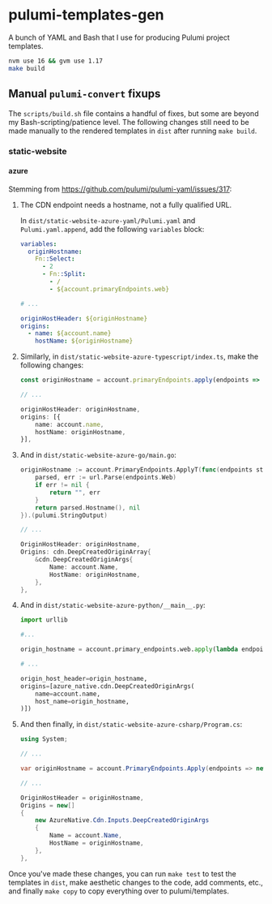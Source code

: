 # pulumi-templates-gen

A bunch of YAML and Bash that I use for producing Pulumi project templates.

```bash
nvm use 16 && gvm use 1.17
make build
```

## Manual `pulumi-convert` fixups

The `scripts/build.sh` file contains a handful of fixes, but some are beyond my Bash-scripting/patience level. The following changes still need to be made manually to the rendered templates in `dist` after running `make build`.

### static-website

#### azure

Stemming from https://github.com/pulumi/pulumi-yaml/issues/317:

1. The CDN endpoint needs a hostname, not a fully qualified URL.

    In `dist/static-website-azure-yaml/Pulumi.yaml` and `Pulumi.yaml.append`, add the following `variables` block:

    ```yaml
    variables:
      originHostname:
        Fn::Select:
          - 2
          - Fn::Split:
            - /
            - ${account.primaryEndpoints.web}

    # ...

    originHostHeader: ${originHostname}
    origins:
      - name: ${account.name}
        hostName: ${originHostname}
    ```

2. Similarly, in `dist/static-website-azure-typescript/index.ts`, make the following changes:

    ```typescript
    const originHostname = account.primaryEndpoints.apply(endpoints => new URL(endpoints.web)).hostname;

    // ...

    originHostHeader: originHostname,
    origins: [{
        name: account.name,
        hostName: originHostname,
    }],
    ```

3. And in `dist/static-website-azure-go/main.go`:

    ```go
    originHostname := account.PrimaryEndpoints.ApplyT(func(endpoints storage.EndpointsResponse) (string, error) {
        parsed, err := url.Parse(endpoints.Web)
        if err != nil {
            return "", err
        }
        return parsed.Hostname(), nil
    }).(pulumi.StringOutput)

    // ...

    OriginHostHeader: originHostname,
    Origins: cdn.DeepCreatedOriginArray{
        &cdn.DeepCreatedOriginArgs{
            Name: account.Name,
            HostName: originHostname,
        },
    },
    ```

4. And in `dist/static-website-azure-python/__main__.py`:

    ```python
    import urllib

    #...

    origin_hostname = account.primary_endpoints.web.apply(lambda endpoint: urllib.parse.urlparse(endpoint).hostname)

    # ...

    origin_host_header=origin_hostname,
    origins=[azure_native.cdn.DeepCreatedOriginArgs(
        name=account.name,
        host_name=origin_hostname,
    )])
    ```

5. And then finally, in `dist/static-website-azure-csharp/Program.cs`:

    ```csharp
    using System;

    // ...

    var originHostname = account.PrimaryEndpoints.Apply(endpoints => new Uri(endpoints.Web).Host);

    // ...

    OriginHostHeader = originHostname,
    Origins = new[]
    {
        new AzureNative.Cdn.Inputs.DeepCreatedOriginArgs
        {
            Name = account.Name,
            HostName = originHostname,
        },
    },
    ```

Once you've made these changes, you can run `make test` to test the  templates in `dist`, make aesthetic changes to the code, add comments, etc., and finally `make copy` to copy everything over to pulumi/templates.
